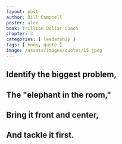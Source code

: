 ```yaml
---
layout: post
author: Bill Campbell
poster: alex
book: Trillion Dollar Coach
chapter: 3
categories: [ leadership ]
tags: [ book, quote ]
image: /assets/images/quotes/15.jpeg
---
```

## Identify the biggest problem, 
## The "elephant in the room,"
## Bring it front and center,
## And tackle it first.
